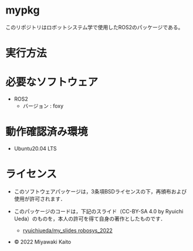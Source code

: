 # mypkg
このリポジトリはロボットシステム学で使用したROS2のパッケージである。

# 実行方法

# 必要なソフトウェア
* ROS2
  * バージョン : foxy

# 動作確認済み環境
* Ubuntu20.04 LTS

# ライセンス
* このソフトウェアパッケージは，3条項BSDライセンスの下，再頒布および使用が許可されます．
* このパッケージのコードは，下記のスライド（CC-BY-SA 4.0 by Ryuichi Ueda）のものを，本人の許可を得て自身の著作としたものです．
  * [ryuichiueda/my_slides robosys_2022](https://github.com/ryuichiueda/my_slides/tree/master/robosys_2022)

* © 2022 Miyawaki Kaito


